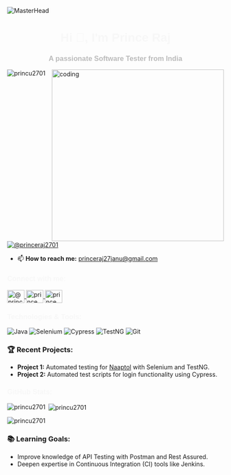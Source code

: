 ![MasterHead](https://images.unsplash.com/photo-1593642532973-d31b6557fa68)

<h1 align="center" style="color: #f7f7f7; font-family: 'Cursive', sans-serif;">Hi 👋, I'm Prince Raj</h1>
<h3 align="center" style="color: #bbb; font-family: 'Cursive', sans-serif;">A passionate Software Tester from India</h3>

<img align="right" alt="coding" width="400" src="https://user-images.githubusercontent.com/55389276/140866485-8fb1c876-9a8f-4d6a-98dc-08c4981eaf70.gif">

<p align="left"> <img src="https://komarev.com/ghpvc/?username=princu2701&label=Profile%20views&color=0e75b6&style=flat" alt="princu2701" /> </p>

<p align="left"> 
    <a href="https://twitter.com/@princeraj2701" target="blank"><img src="https://img.shields.io/twitter/follow/@princeraj2701?logo=twitter&style=for-the-badge" alt="@princeraj2701" /></a> 
</p>

- 📫 **How to reach me:** [princeraj27janu@gmail.com](mailto:princeraj27janu@gmail.com)

<h3 align="left" style="color: #f7f7f7; font-family: 'Cursive', sans-serif;">Connect with me:</h3>
<p align="left">
    <a href="https://twitter.com/@princeraj2701" target="blank">
        <img align="center" src="https://raw.githubusercontent.com/rahuldkjain/github-profile-readme-generator/master/src/images/icons/Social/twitter.svg" alt="@princeraj2701" height="30" width="40" />
    </a>
    <a href="https://linkedin.com/in/prince-raj" target="blank">
        <img align="center" src="https://raw.githubusercontent.com/rahuldkjain/github-profile-readme-generator/master/src/images/icons/Social/linked-in-alt.svg" alt="prince raj" height="30" width="40" />
    </a>
    <a href="https://fb.com/prince-raj" target="blank">
        <img align="center" src="https://raw.githubusercontent.com/rahuldkjain/github-profile-readme-generator/master/src/images/icons/Social/facebook.svg" alt="prince raj" height="30" width="40" />
    </a>
</p>

<h3 align="left" style="color: #f7f7f7; font-family: 'Cursive', sans-serif;">Technologies & Tools:</h3>
<p align="left">
    <img src="https://img.shields.io/badge/Java-%23ED8B00?style=flat&logo=java&logoColor=white" alt="Java"/>
    <img src="https://img.shields.io/badge/Selenium-%23DC9A2D?style=flat&logo=selenium&logoColor=white" alt="Selenium"/>
    <img src="https://img.shields.io/badge/Cypress-%23303E3F?style=flat&logo=cypress&logoColor=white" alt="Cypress"/>
    <img src="https://img.shields.io/badge/TestNG-%2300B2B8?style=flat&logo=testng&logoColor=white" alt="TestNG"/>
    <img src="https://img.shields.io/badge/Git-%23F14E32?style=flat&logo=git&logoColor=white" alt="Git"/>
</p>

### 🏆 **Recent Projects:**
- **Project 1:** Automated testing for [Naaptol](https://www.naaptol.com/) with Selenium and TestNG.
- **Project 2:** Automated test scripts for login functionality using Cypress.

<h3 align="left" style="color: #f7f7f7; font-family: 'Cursive', sans-serif;">GitHub Stats:</h3>

<p><img align="left" src="https://github-readme-stats.vercel.app/api/top-langs?username=princu2701&show_icons=true&locale=en&layout=compact" alt="princu2701" /></p>

<p>&nbsp;<img align="center" src="https://github-readme-stats.vercel.app/api?username=princu2701&show_icons=true&locale=en" alt="princu2701" /></p>

<p><img align="center" src="https://github-readme-streak-stats.herokuapp.com/?user=princu2701&" alt="princu2701" /></p>

### 📚 **Learning Goals:**
- Improve knowledge of API Testing with Postman and Rest Assured.
- Deepen expertise in Continuous Integration (CI) tools like Jenkins.

